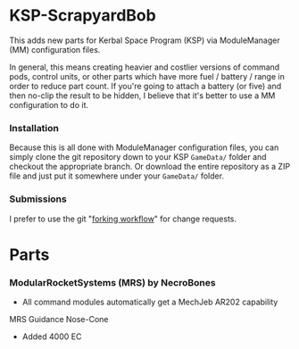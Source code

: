 # KSP-ScrapyardBob

This adds new parts for Kerbal Space Program (KSP) via ModuleManager (MM) configuration files.

In general, this means creating heavier and costlier versions of command pods, control units, or other parts which have more fuel / battery / range in order to reduce part count.  If you're going to attach a battery (or five) and then no-clip the result to be hidden, I believe that it's better to use a MM configuration to do it.

### Installation

Because this is all done with ModuleManager configuration files, you can simply clone the git repository down to your KSP `GameData/` folder and checkout the appropriate branch.  Or download the entire repository as a ZIP file and just put it somewhere under your `GameData/` folder.

### Submissions

I prefer to use the git "[forking workflow](https://www.atlassian.com/git/tutorials/comparing-workflows/forking-workflow)" for change requests.

# Parts

### ModularRocketSystems (MRS) by NecroBones

- All command modules automatically get a MechJeb AR202 capability

MRS Guidance Nose-Cone
- Added 4000 EC
